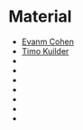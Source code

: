# Material

- [Evanm Cohen](https://evanmcohen.bigcartel.com/)
- [Timo Kuilder](https://timokuilder.com/Shop)
- []()
- []()
- []()
- []()
- []()
- []()
- []()